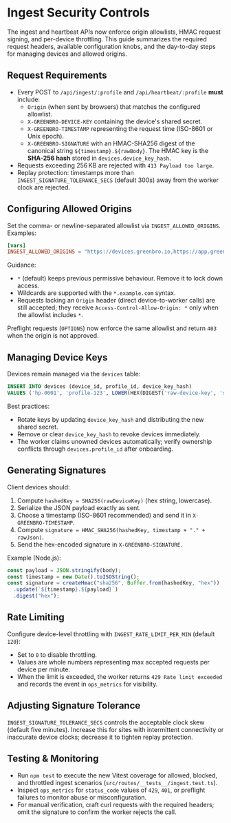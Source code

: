 # Ingest Security Controls

The ingest and heartbeat APIs now enforce origin allowlists, HMAC request signing, and
per-device throttling. This guide summarizes the required request headers, available
configuration knobs, and the day-to-day steps for managing devices and allowed origins.

## Request Requirements

- Every POST to `/api/ingest/:profile` and `/api/heartbeat/:profile` **must** include:
  - `Origin` (when sent by browsers) that matches the configured allowlist.
  - `X-GREENBRO-DEVICE-KEY` containing the device's shared secret.
  - `X-GREENBRO-TIMESTAMP` representing the request time (ISO-8601 or Unix epoch).
  - `X-GREENBRO-SIGNATURE` with an HMAC-SHA256 digest of the canonical string
    `${timestamp}.${rawBody}`. The HMAC key is the **SHA-256 hash** stored in
    `devices.device_key_hash`.
- Requests exceeding 256 KB are rejected with `413 Payload too large`.
- Replay protection: timestamps more than `INGEST_SIGNATURE_TOLERANCE_SECS` (default 300s)
  away from the worker clock are rejected.

## Configuring Allowed Origins

Set the comma- or newline-separated allowlist via `INGEST_ALLOWED_ORIGINS`. Examples:

```toml
[vars]
INGEST_ALLOWED_ORIGINS = "https://devices.greenbro.io,https://app.greenbro.io"
```

Guidance:

- `*` (default) keeps previous permissive behaviour. Remove it to lock down access.
- Wildcards are supported with the `*.example.com` syntax.
- Requests lacking an `Origin` header (direct device-to-worker calls) are still accepted;
  they receive `Access-Control-Allow-Origin: *` only when the allowlist includes `*`.

Preflight requests (`OPTIONS`) now enforce the same allowlist and return `403` when the
origin is not approved.

## Managing Device Keys

Devices remain managed via the `devices` table:

```sql
INSERT INTO devices (device_id, profile_id, device_key_hash)
VALUES ('hp-0001', 'profile-123', LOWER(HEX(DIGEST('raw-device-key', 'sha256'))));
```

Best practices:

- Rotate keys by updating `device_key_hash` and distributing the new shared secret.
- Remove or clear `device_key_hash` to revoke devices immediately.
- The worker claims unowned devices automatically; verify ownership conflicts through
  `devices.profile_id` after onboarding.

## Generating Signatures

Client devices should:

1. Compute `hashedKey = SHA256(rawDeviceKey)` (hex string, lowercase).
2. Serialize the JSON payload exactly as sent.
3. Choose a timestamp (ISO-8601 recommended) and send it in `X-GREENBRO-TIMESTAMP`.
4. Compute `signature = HMAC_SHA256(hashedKey, timestamp + "." + rawJson)`.
5. Send the hex-encoded signature in `X-GREENBRO-SIGNATURE`.

Example (Node.js):

```ts
const payload = JSON.stringify(body);
const timestamp = new Date().toISOString();
const signature = createHmac("sha256", Buffer.from(hashedKey, "hex"))
  .update(`${timestamp}.${payload}`)
  .digest("hex");
```

## Rate Limiting

Configure device-level throttling with `INGEST_RATE_LIMIT_PER_MIN` (default `120`):

- Set to `0` to disable throttling.
- Values are whole numbers representing max accepted requests per device per minute.
- When the limit is exceeded, the worker returns `429 Rate limit exceeded` and records
  the event in `ops_metrics` for visibility.

## Adjusting Signature Tolerance

`INGEST_SIGNATURE_TOLERANCE_SECS` controls the acceptable clock skew (default five
minutes). Increase this for sites with intermittent connectivity or inaccurate device
clocks; decrease it to tighten replay protection.

## Testing & Monitoring

- Run `npm test` to execute the new Vitest coverage for allowed, blocked, and throttled
  ingest scenarios (`src/routes/__tests__/ingest.test.ts`).
- Inspect `ops_metrics` for `status_code` values of `429`, `401`, or preflight failures
  to monitor abuse or misconfiguration.
- For manual verification, craft curl requests with the required headers; omit the
  signature to confirm the worker rejects the call.

